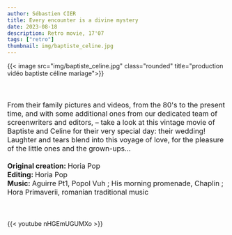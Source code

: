 ```yaml
---
author: Sébastien CIER
title: Every encounter is a divine mystery
date: 2023-08-18
description: Retro movie, 17'07
tags: ["retro"]
thumbnail: img/baptiste_celine.jpg
---
```

{{< image src="img/baptiste_celine.jpg" class="rounded" title="production vidéo baptiste céline mariage">}}

<p style='margin:0cm;font-size:16px;'>&nbsp;</p>
<p style='margin:0cm;font-size:16px;'>&nbsp;</p>
<p style='margin:0cm;font-size:16px;'>From their family pictures and videos, from the 80&#39;s to the present time, and with some additional ones from our dedicated team of screenwriters and editors, – take a look at this vintage movie of Baptiste and Celine for their very special day: their wedding! Laughter and tears blend into this voyage of love, for the pleasure of the little ones and the grown-ups&hellip;</p>
<p style='margin:0cm;font-size:16px;'>&nbsp;</p>
<p style='margin:0cm;font-size:16px;'><strong>Original creation:&nbsp;</strong>Horia Pop</p>
<p style='margin:0cm;font-size:16px;'><strong>Editing: </strong>Horia Pop</p>
<p style='margin:0cm;font-size:16px;'><strong>Music: </strong>Aguirre Pt1, Popol Vuh ; His morning promenade, Chaplin ; Hora Primaverii, romanian traditional music</p>
<p style='margin:0cm;font-size:16px;'>&nbsp;</p>
<p style='margin:0cm;font-size:16px;'>&nbsp;</p>

{{< youtube nHGEmUGUMXo >}}


